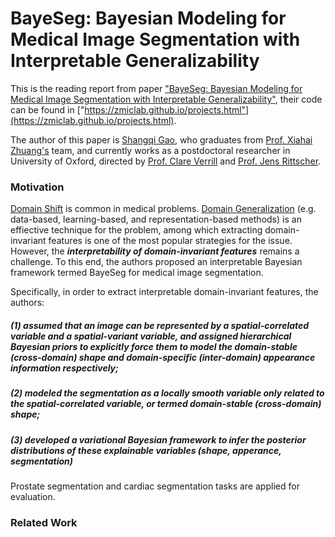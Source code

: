 # BayeSeg: Bayesian Modeling for Medical Image Segmentation with Interpretable Generalizability

This is the reading report from paper ["BayeSeg: Bayesian Modeling for Medical Image Segmentation with Interpretable Generalizability"](https://arxiv.org/abs/2303.01710), 
their code can be found in ["https://zmiclab.github.io/projects.html"](https://zmiclab.github.io/projects.html).

The author of this paper is [Shangqi Gao](https://shangqigao.github.io/#), who graduates from [Prof. Xiahai Zhuang's](https://zmiclab.github.io/zxh/) team, 
and currently works as a postdoctoral researcher in University of Oxford, directed by [Prof. Clare Verrill](https://www.nds.ox.ac.uk/team/clare-verrill) and [Prof. Jens Rittscher](https://www.ndm.ox.ac.uk/team/jens-rittscher).

### Motivation
[Domain Shift](https://github.com/xiaovhua/Interpretability-of-Medical-Data-/blob/main/Concept/Domain%20Shift.md) is common in medical problems. [Domain Generalization](https://github.com/xiaovhua/Interpretability-of-Medical-Data-/blob/main/Concept/Domain%20Shift.md#L20) (e.g. data-based, learning-based, and representation-based methods) is an effiective technique for the problem, among which extracting domain-invariant features is one of the most popular strategies for the issue. However, the **_interpretability of domain-invariant features_** remains a challenge. To this end, the authors proposed an interpretable Bayesian framework termed BayeSeg for medical image segmentation. 

Specifically, in order to extract interpretable domain-invariant features, the authors:
##### (1) assumed that an image can be represented by a spatial-correlated variable and a spatial-variant variable, and assigned hierarchical Bayesian priors to explicitly force them to model the domain-stable (cross-domain) shape and domain-specific (inter-domain) appearance information respectively; 
##### (2) modeled the segmentation as a locally smooth variable only related to the spatial-correlated variable, or termed domain-stable (cross-domain) shape;
##### (3) developed a variational Bayesian framework to infer the posterior distributions of these explainable variables (shape, apperance, segmentation)

Prostate segmentation and cardiac segmentation tasks are applied for evaluation.

### Related Work

